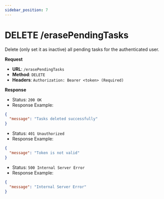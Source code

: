 ```yaml
---
sidebar_position: 7
---
```


# DELETE /erasePendingTasks

Delete (only set it as inactive) all pending tasks for the authenticated user.

**Request**

- **URL**: `/erasePendingTasks`
- **Method**: `DELETE`
- **Headers**: `Authorization: Bearer <token> (Required)`

**Response**

- Status: `200 OK`
- Response Example:

```json
{
  "message": "Tasks deleted successfully"
}
```

- Status: `401 Unauthorized`
- Response Example:

```json
{
  "message": "Token is not valid"
}
```

- Status: `500 Internal Server Error`
- Response Example:

```json
{
  "message": "Internal Server Error"
}
```
